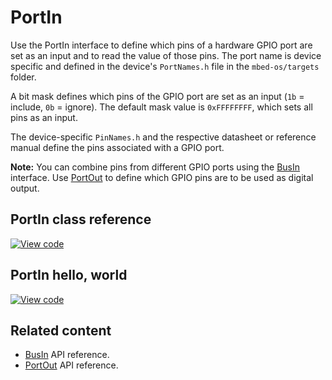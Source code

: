 # PortIn

Use the PortIn interface to define which pins of a hardware GPIO port are set as an input and to read the value of those pins. The port name is device specific and defined in the device's `PortNames.h` file in the `mbed-os/targets` folder.  

A bit mask defines which pins of the GPIO port are set as an input (`1b` = include, `0b` = ignore). The default mask value is `0xFFFFFFFF`, which sets all pins as an input.

The device-specific `PinNames.h` and the respective datasheet or reference manual define the pins associated with a GPIO port.   

<span class="notes">**Note:** You can combine pins from different GPIO ports using the [BusIn](busin.html) interface. Use [PortOut](portout.html) to define which GPIO pins are to be used as digital output.</span>

## PortIn class reference

[![View code](https://www.mbed.com/embed/?type=library)](https://os.mbed.com/docs/v5.10/mbed-os-api-doxy/classmbed_1_1_port_in.html)

## PortIn hello, world

[![View code](https://www.mbed.com/embed/?url=https://os.mbed.com/users/mbed_official/code/PortIn_HelloWorld/)](https://os.mbed.com/teams/mbed_example/code/PortIn_HelloWorld/file/e78266d48649/main.cpp)

## Related content

- [BusIn](busin.html) API reference.
- [PortOut](portout.html) API reference.
